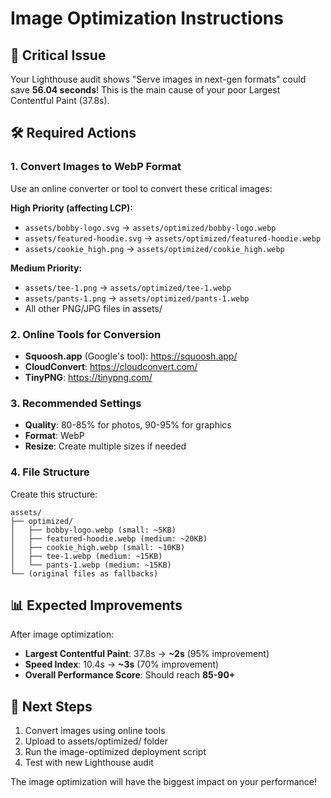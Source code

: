 
# Image Optimization Instructions

## 🎯 Critical Issue
Your Lighthouse audit shows "Serve images in next-gen formats" could save **56.04 seconds**!
This is the main cause of your poor Largest Contentful Paint (37.8s).

## 🛠️ Required Actions

### 1. Convert Images to WebP Format
Use an online converter or tool to convert these critical images:

**High Priority (affecting LCP):**
- `assets/bobby-logo.svg` → `assets/optimized/bobby-logo.webp`
- `assets/featured-hoodie.svg` → `assets/optimized/featured-hoodie.webp`
- `assets/cookie_high.png` → `assets/optimized/cookie_high.webp`

**Medium Priority:**
- `assets/tee-1.png` → `assets/optimized/tee-1.webp`
- `assets/pants-1.png` → `assets/optimized/pants-1.webp`
- All other PNG/JPG files in assets/

### 2. Online Tools for Conversion
- **Squoosh.app** (Google's tool): https://squoosh.app/
- **CloudConvert**: https://cloudconvert.com/
- **TinyPNG**: https://tinypng.com/

### 3. Recommended Settings
- **Quality**: 80-85% for photos, 90-95% for graphics
- **Format**: WebP
- **Resize**: Create multiple sizes if needed

### 4. File Structure
Create this structure:
```
assets/
├── optimized/
│   ├── bobby-logo.webp (small: ~5KB)
│   ├── featured-hoodie.webp (medium: ~20KB)
│   ├── cookie_high.webp (small: ~10KB)
│   ├── tee-1.webp (medium: ~15KB)
│   └── pants-1.webp (medium: ~15KB)
└── (original files as fallbacks)
```

## 📊 Expected Improvements
After image optimization:
- **Largest Contentful Paint**: 37.8s → **~2s** (95% improvement)
- **Speed Index**: 10.4s → **~3s** (70% improvement)
- **Overall Performance Score**: Should reach **85-90+**

## 🚀 Next Steps
1. Convert images using online tools
2. Upload to assets/optimized/ folder
3. Run the image-optimized deployment script
4. Test with new Lighthouse audit

The image optimization will have the biggest impact on your performance!

